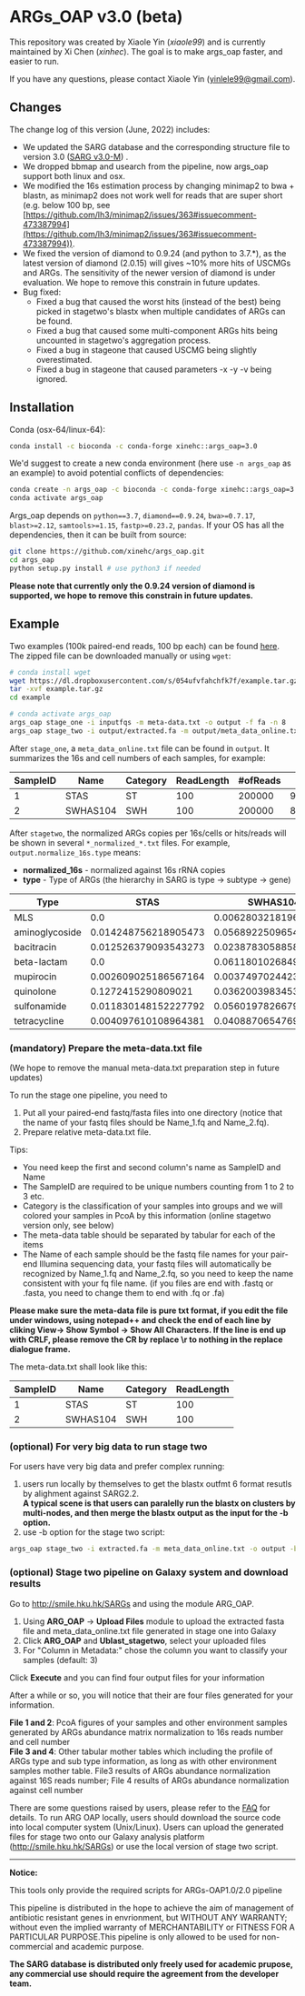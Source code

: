 # ARGs_OAP v3.0 (beta)
This repository was created by Xiaole Yin (_xiaole99_) and is currently maintained by Xi Chen (_xinhec_). The goal is to make args_oap faster, and easier to run. 

If you have any questions, please contact Xiaole Yin ([yinlele99@gmail.com](yinlele99@gmail.com)).

## Changes
The change log of this version (June, 2022) includes:
+ We updated the SARG database and the corresponding structure file to version 3.0 ([SARG v3.0-M](https://smile.hku.hk/pipeline/#/Indexing/download)) .
+ We dropped bbmap and usearch from the pipeline, now args_oap support both linux and osx.
+ We modified the 16s estimation process by changing minimap2 to bwa + blastn, as minimap2 does not work well for reads that are super short (e.g. below 100 bp, see [https://github.com/lh3/minimap2/issues/363#issuecomment-473387994](https://github.com/lh3/minimap2/issues/363#issuecomment-473387994)).
+ We fixed the version of diamond to 0.9.24 (and python to 3.7.\*), as the latest version of diamond (2.0.15) will gives ~10% more hits of USCMGs and ARGs. The sensitivity of the newer version of diamond is under evaluation. We hope to remove this constrain in future updates.
+ Bug fixed:
    + Fixed a bug that caused the worst hits (instead of the best) being picked in stagetwo's blastx when multiple candidates of ARGs can be found.
    + Fixed a bug that caused some multi-component ARGs hits being uncounted in stagetwo's aggregation process.
    + Fixed a bug in stageone that caused USCMG being slightly overestimated.
    + Fixed a bug in stageone that caused parameters -x -y -v being ignored.

## Installation
Conda (osx-64/linux-64):
```bash
conda install -c bioconda -c conda-forge xinehc::args_oap=3.0
```

We'd suggest to create a new conda environment (here use `-n args_oap` as an example) to avoid potential conflicts of dependencies:
```bash
conda create -n args_oap -c bioconda -c conda-forge xinehc::args_oap=3.0
conda activate args_oap
```

Args_oap depends on `python==3.7`, `diamond==0.9.24`, `bwa>=0.7.17`, `blast>=2.12`, `samtools>=1.15`, `fastp>=0.23.2`, `pandas`. If your OS has all the dependencies, then it can be built from source:
```bash
git clone https://github.com/xinehc/args_oap.git
cd args_oap
python setup.py install # use python3 if needed
```
**Please note that currently only the 0.9.24 version of diamond is supported, we hope to remove this constrain in future updates.**

## Example
Two examples (100k paired-end reads, 100 bp each) can be found [here](https://dl.dropboxusercontent.com/s/054ufvfahchfk7f/example.tar.gz). The zipped file can be downloaded manually or using `wget`:

```bash
# conda install wget
wget https://dl.dropboxusercontent.com/s/054ufvfahchfk7f/example.tar.gz
tar -xvf example.tar.gz
cd example

# conda activate args_oap
args_oap stage_one -i inputfqs -m meta-data.txt -o output -f fa -n 8
args_oap stage_two -i output/extracted.fa -m output/meta_data_online.txt -o output/output -n 8
```

After `stage_one`, a `meta_data_online.txt` file can be found in `output`. It summarizes the 16s and cell numbers of each samples, for example:

| SampleID | Name     | Category | ReadLength | #ofReads | #of16Sreads      | CellNumber       |
|----------|----------|----------|------------|----------|------------------|------------------|
| 1        | STAS     | ST       | 100        | 200000   | 9.35754189944134 | 2.95276936764951 |
| 2        | SWHAS104 | SWH      | 100        | 200000   | 8.5195530726257  | 3.30218758791575 |

After `stagetwo`, the normalized ARGs copies per 16s/cells or hits/reads will be shown in several `*_normalized_*.txt` files. For example, `output.normalize_16s.type` means:
+ **normalized_16s** - normalized against 16s rRNA copies
+ **type** - Type of ARGs (the hierarchy in SARG is type -> subtype -> gene)

| Type           | STAS                 | SWHAS104              |
|----------------|----------------------|-----------------------|
| MLS            | 0.0                  | 0.006280321819611637  |
| aminoglycoside | 0.014248756218905473 | 0.05689225096549162   |
| bacitracin     | 0.012526379093543273 | 0.02387830588588363   |
| beta-lactam    | 0.0                  | 0.06118010268499747   |
| mupirocin      | 0.002609025186567164 | 0.0037497024423531647 |
| quinolone      | 0.1272415290809021   | 0.036200398345334756  |
| sulfonamide    | 0.011830148152227792 | 0.056019782667944225  |
| tetracycline   | 0.004097610108964381 | 0.04088706547697995   |

###  (mandatory) Prepare the meta-data.txt file
(We hope to remove the manual meta-data.txt preparation step in future updates)

To run the stage one pipeline, you need to 
1. Put all your paired-end fastq/fasta files into one directory (notice that the name of your fastq files should be Name_1.fq and Name_2.fq).  
2. Prepare relative meta-data.txt file.  

Tips:     
* You need keep the first and second column's name as SampleID and Name  
* The SampleID are required to be unique numbers counting from 1 to 2 to 3 etc.  
* Category is the classification of your samples into groups and we will colored your samples in PcoA by this information (online stagetwo version only, see below)
* The meta-data table should be separated by tabular for each of the items   
* The Name of each sample should be the fastq file names for your pair-end Illumina sequencing data, your fastq files will automatically be recognized by Name_1.fq and Name_2.fq, so you need to keep the name consistent with your fq file name. (if you files are end with .fastq or .fasta, you need to change them to end with .fq or .fa)  
   
**Please make sure the meta-data file is pure txt format, if you edit the file under windows, using notepad++ and check the end of each line by cliking View-> Show Symbol -> Show All Characters. If the line is end up with CRLF, please remove the CR by replace \r to nothing in the replace dialogue frame.**

The meta-data.txt shall look like this:

SampleID | Name | Category |ReadLength  
---------|------|-------|----  
 1       | STAS | ST       |100  
 2       | SWHAS104 | SWH  |100  

### (optional) For very big data to run stage two  
For users have very big data and prefer complex running:  
1. users run locally by themselves to get the blastx outfmt 6 format resutls by alighment against SARG2.2.  
**A typical scene is that users can paralelly run the blastx on clusters by multi-nodes, and then merge the blastx output as the input for the -b option.**  
2. use -b option for the stage two script:   

```bash
args_oap stage_two -i extracted.fa -m meta_data_online.txt -o output -b merge_blastx.out.txt  
```

### (optional) Stage two pipeline on Galaxy system and download results  
Go to http://smile.hku.hk/SARGs  and using the module ARG_OAP.    
  
1. Using **ARG_OAP** -> **Upload Files** module to upload the extracted fasta file and meta_data_online.txt file generated in stage one into Galaxy    
2. Click **ARG_OAP** and **Ublast_stagetwo**, select your uploaded files    
3. For \"Column in Metadata:\" chose the column you want to classify your samples (default: 3)  
  
Click **Execute** and you can find four output files for your information  
  
After a while or so, you will notice that their are four files generated for your information.    
   
**File 1 and 2**: PcoA figures of your samples and other environment samples generated by ARGs abundance matrix normalization to 16s reads number and cell number    
**File 3 and 4**: Other tabular mother tables which including the profile of ARGs type and sub type information, as long as with other environment samples mother table. File3 results of ARGs abundance normalization against 16S reads number; File 4 results of ARGs abundance normalization against cell number  
  
There are some questions raised by users, please refer to the [FAQ](https://github.com/biofuture/Ublastx_stageone/wiki/FAQ) for details. To run ARG OAP locally, users should download the source code into local computer system (Unix/Linux). Users can upload the generated files for stage two onto our Galaxy analysis platform (http://smile.hku.hk/SARGs) or use the local version of stage two script.   

---    
**Notice:**  
  
This tools only provide the required scripts for ARGs-OAP1.0/2.0 pipeline  
  
This pipeline is distributed in the hope to achieve the aim of management of antibiotic resistant genes in envrionment, but WITHOUT ANY WARRANTY; without even the implied warranty of MERCHANTABILITY or FITNESS FOR A PARTICULAR PURPOSE.This pipeline is only allowed to be used for non-commercial and academic purpose.  
  
**The SARG database is distributed only freely used for academic prupose, any commercial use should require the agreement from the developer team.**   
